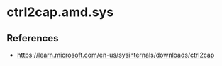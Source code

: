 # ctrl2cap.amd.sys

## References
* https://learn.microsoft.com/en-us/sysinternals/downloads/ctrl2cap
